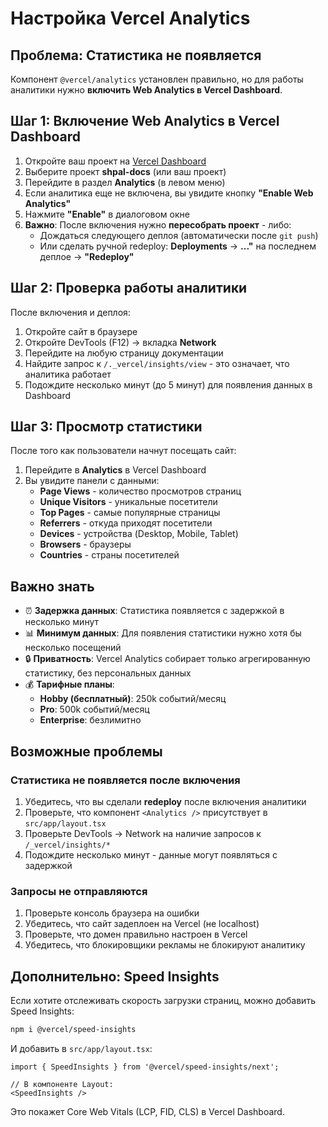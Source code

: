 # Настройка Vercel Analytics

## Проблема: Статистика не появляется

Компонент `@vercel/analytics` установлен правильно, но для работы аналитики нужно **включить Web Analytics в Vercel Dashboard**.

## Шаг 1: Включение Web Analytics в Vercel Dashboard

1. Откройте ваш проект на [Vercel Dashboard](https://vercel.com/dashboard)
2. Выберите проект **shpal-docs** (или ваш проект)
3. Перейдите в раздел **Analytics** (в левом меню)
4. Если аналитика еще не включена, вы увидите кнопку **"Enable Web Analytics"**
5. Нажмите **"Enable"** в диалоговом окне
6. **Важно**: После включения нужно **пересобрать проект** - либо:
   - Дождаться следующего деплоя (автоматически после `git push`)
   - Или сделать ручной redeploy: **Deployments** → **..."** на последнем деплое → **"Redeploy"**

## Шаг 2: Проверка работы аналитики

После включения и деплоя:

1. Откройте сайт в браузере
2. Откройте DevTools (F12) → вкладка **Network**
3. Перейдите на любую страницу документации
4. Найдите запрос к `/._vercel/insights/view` - это означает, что аналитика работает
5. Подождите несколько минут (до 5 минут) для появления данных в Dashboard

## Шаг 3: Просмотр статистики

После того как пользователи начнут посещать сайт:

1. Перейдите в **Analytics** в Vercel Dashboard
2. Вы увидите панели с данными:
   - **Page Views** - количество просмотров страниц
   - **Unique Visitors** - уникальные посетители
   - **Top Pages** - самые популярные страницы
   - **Referrers** - откуда приходят посетители
   - **Devices** - устройства (Desktop, Mobile, Tablet)
   - **Browsers** - браузеры
   - **Countries** - страны посетителей

## Важно знать

- ⏰ **Задержка данных**: Статистика появляется с задержкой в несколько минут
- 📊 **Минимум данных**: Для появления статистики нужно хотя бы несколько посещений
- 🔒 **Приватность**: Vercel Analytics собирает только агрегированную статистику, без персональных данных
- 💰 **Тарифные планы**: 
  - **Hobby (бесплатный)**: 250k событий/месяц
  - **Pro**: 500k событий/месяц
  - **Enterprise**: безлимитно

## Возможные проблемы

### Статистика не появляется после включения

1. Убедитесь, что вы сделали **redeploy** после включения аналитики
2. Проверьте, что компонент `<Analytics />` присутствует в `src/app/layout.tsx`
3. Проверьте DevTools → Network на наличие запросов к `/_vercel/insights/*`
4. Подождите несколько минут - данные могут появляться с задержкой

### Запросы не отправляются

1. Проверьте консоль браузера на ошибки
2. Убедитесь, что сайт задеплоен на Vercel (не localhost)
3. Проверьте, что домен правильно настроен в Vercel
4. Убедитесь, что блокировщики рекламы не блокируют аналитику

## Дополнительно: Speed Insights

Если хотите отслеживать скорость загрузки страниц, можно добавить Speed Insights:

```bash
npm i @vercel/speed-insights
```

И добавить в `src/app/layout.tsx`:

```tsx
import { SpeedInsights } from '@vercel/speed-insights/next';

// В компоненте Layout:
<SpeedInsights />
```

Это покажет Core Web Vitals (LCP, FID, CLS) в Vercel Dashboard.

